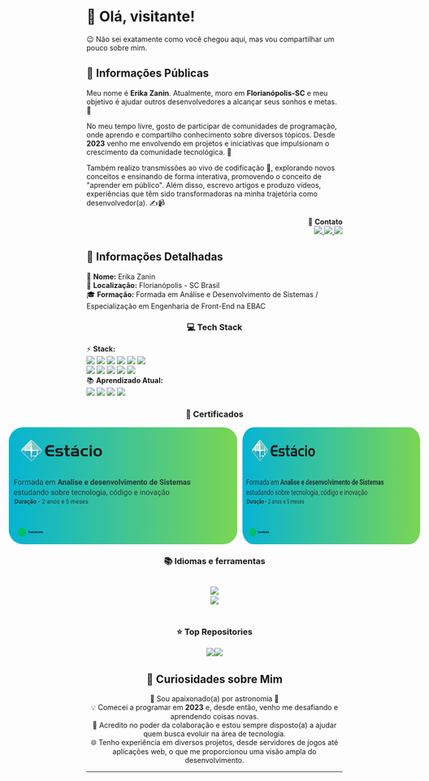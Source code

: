 # 👋 Olá, visitante!

😉 Não sei exatamente como você chegou aqui, mas vou compartilhar um pouco sobre mim. 

## 🌟 Informações Públicas

Meu nome é **Erika Zanin**. Atualmente, moro em **Florianópolis-SC** e meu objetivo é ajudar outros desenvolvedores a alcançar seus sonhos e metas. 🚀

No meu tempo livre, gosto de participar de comunidades de programação, onde aprendo e compartilho conhecimento sobre diversos tópicos. Desde **2023** venho me envolvendo em projetos e iniciativas que impulsionam o crescimento da comunidade tecnológica. 🤝

Também realizo transmissões ao vivo de codificação 🎥, explorando novos conceitos e ensinando de forma interativa, promovendo o conceito de "aprender em público". Além disso, escrevo artigos e produzo vídeos, experiências que têm sido transformadoras na minha trajetória como desenvolvedor(a). ✍️📹

<div align="right">
  <div>
    🌟 <strong>Contato</strong>  
  </div>
  <div>
    <a href="mailto:erikaczbu@gmail.com">
      <img src="https://img.shields.io/badge/-Gmail-%23333?style=for-the-badge&logo=gmail&logoColor=white">
    </a>
    <a href="https://www.linkedin.com/in/erikaczanin">
      <img src="https://img.shields.io/badge/-LinkedIn-%230077B5?style=for-the-badge&logo=linkedin&logoColor=white">
    </a> 
    <a href="https://api.whatsapp.com/send?phone=55489999202985"> 
      <img src="https://img.shields.io/badge/WhatsApp-25D366?style=for-the-badge&logo=whatsapp&logoColor=white">
    </a>
  </div>
</div>

## 📝 Informações Detalhadas
<div>
    <div>👤 <strong>Nome:</strong> Erika Zanin</div>
    <div>📍 <strong>Localização:</strong> Florianópolis - SC Brasil</div>
    <div>🎓 <strong>Formação:</strong> Formada em Análise e Desenvolvimento de Sistemas / Especialização em Engenharia de Front-End na EBAC</div>
   <h3 align="center">💻 Tech Stack</h3>
    <div>⚡ <strong>Stack:</strong>
      <br>
      <img src="https://img.shields.io/badge/React-20232A?style=for-the-badge&logo=react&logoColor=61DAFB">
      <img src="https://img.shields.io/badge/HTML5-E34F26?style=for-the-badge&logo=html5&logoColor=white">
      <img src="https://img.shields.io/badge/CSS-239120?&style=for-the-badge&logo=css3&logoColor=white">
      <img src="https://img.shields.io/badge/JavaScript-F7DF1E?style=for-the-badge&logo=javascript&logoColor=black">
      <img src="https://img.shields.io/badge/GIT-E44C30?style=for-the-badge&logo=git&logoColor=white">
      <img src="https://img.shields.io/badge/GitHub-E44C30?style=for-the-badge&logo=github&logoColor=white">
      <br>
      <img src="https://img.shields.io/badge/Bootstrap-563D7C?style=for-the-badge&logo=bootstrap&logoColor=white">
      <img src="https://img.shields.io/badge/MySQL-00000F?style=for-the-badge&logo=mysql&logoColor=white">
      <img src="https://img.shields.io/badge/Python-3776AB?style=for-the-badge&logo=python&logoColor=white">
      <img src="https://img.shields.io/badge/Node.js-43853D?style=for-the-badge&logo=node.js&logoColor=white">
      <img src="https://img.shields.io/badge/Figma-F24E1E?style=for-the-badge&logo=figma&logoColor=white">
    </div>
    <div>📚 <strong>Aprendizado Atual:</strong> <br>
      <img src="https://img.shields.io/badge/Python-3776AB?style=for-the-badge&logo=python&logoColor=white">
      <img src="https://img.shields.io/badge/Node.js-43853D?style=for-the-badge&logo=node.js&logoColor=white">
      <img src="https://img.shields.io/badge/Ruby-CC342D?style=for-the-badge&logo=ruby&logoColor=white">
      <img src="https://img.shields.io/badge/Bootstrap-563D7C?style=for-the-badge&logo=bootstrap&logoColor=white">
    </div>
</div>

<h3 align="center">🔆 Certificados</h3>
<div align="center" style="display: flex; gap: 10px; justify-content: center;">
    <img src="https://github.com/ErikaCZanin/ErikaCZanin/blob/main/cert1.png" alt="UOM Logo" width="450" style="border-radius: 10px;">
    <img src="https://github.com/ErikaCZanin/ErikaCZanin/blob/main/cert1.png" alt="HGS Logo" width="350" style="border-radius: 10px;">
</div>

<!-- lang-->
<h3 align="center">📚 Idiomas e ferramentas </h3>
<br/>
<div align="center">
  <img src="https://skillicons.dev/icons?i=nodejs,mongodb,bootstrap,htmx,python,javascript,mysql,vscode" /><br>
    <img src="https://skillicons.dev/icons?i=html,css,github,git,htmx,postman,figma,react" /><br>
</div>
<br/>

<div align="center">
  <h3>⭐️ Top Repositories</h3>
  <div style="display: flex; justify-content: center;">
    <a href="https://github.com/ErikaCZanin/viagens_cards">
        <img width=395 src="https://github-readme-stats.vercel.app/api/pin/?username=ErikaCZanin&repo=viagens_cards&theme=light&title_color=000000&icon_color=000000&text_color=000000&bg_color=ffffff" />
    <a href="https://github.com/ErikaCZanin/viagens_cards">
        <img width="395" src="https://github-readme-stats.vercel.app/api/pin/?username=ErikaCZanin&repo=viagens_cards&theme=light&title_color=000000&icon_color=000000&text_color=000000&bg_color=ffffff" />
    </a>
</div>

## 💫 Curiosidades sobre Mim

<div>
    <div>🎉 Sou apaixonado(a) por astronomia 🎉</div>
    <div>💡 Comecei a programar em <strong>2023</strong> e, desde então, venho me desafiando e aprendendo coisas novas.</div>
    <div>🤗 Acredito no poder da colaboração e estou sempre disposto(a) a ajudar quem busca evoluir na área de tecnologia.</div>
    <div>🌐 Tenho experiência em diversos projetos, desde servidores de jogos até aplicações web, o que me proporcionou uma visão ampla do desenvolvimento.</div>
</div>

---

